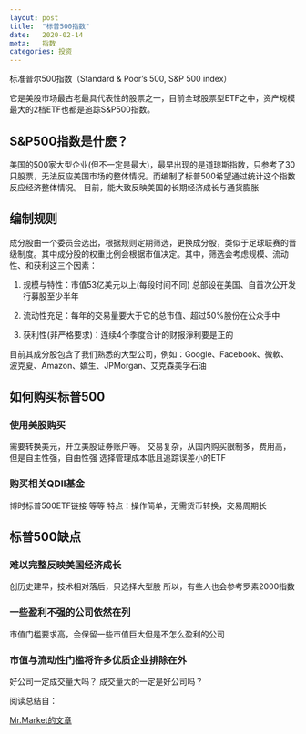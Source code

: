 ```yaml
---
layout: post
title:  "标普500指数"
date:   2020-02-14
meta:   指数
categories: 投资
---
```


标准普尔500指数（Standard & Poor’s 500, S&P 500 index）

它是美股市场最古老最具代表性的股票之一，目前全球股票型ETF之中，资产规模最大的2档ETF也都是追踪S&P500指数。

## S&P500指数是什麽？

美国的500家大型企业(但不一定是最大)，最早出现的是道琼斯指数，只参考了30只股票，无法反应美国市场的整体情况。而编制了标普500希望通过统计这个指数反应经济整体情况。
目前，能大致反映美国的长期经济成长与通货膨胀

## 编制规则

成分股由一个委员会选出，根据规则定期筛选，更换成分股，类似于足球联赛的晋级制度。其中成分股的权重比例会根据市值决定。其中，筛选会考虑规模、流动性、和获利这三个因素：

1. 规模与特性：市值53亿美元以上(每段时间不同) 总部设在美国、自首次公开发行募股至少半年

2. 流动性充足：每年的交易量要大于它的总市值、超过50%股份在公众手中

3. 获利性(非严格要求)：连续4个季度合计的财报淨利要是正的

目前其成分股包含了我们熟悉的大型公司，例如：Google、Facebook、微軟、波克夏、Amazon、嬌生、JPMorgan、艾克森美孚石油

## 如何购买标普500

### 使用美股购买

需要转换美元，开立美股证券账户等。
交易复杂，从国内购买限制多，费用高，但是自主性强，自由性强
选择管理成本低且追踪误差小的ETF

### 购买相关QDII基金

博时标普500ETF链接 等等
特点：操作简单，无需货币转换，交易周期长

## 标普500缺点

### 难以完整反映美国经济成长

创历史建早，技术相对落后，只选择大型股
所以，有些人也会参考罗素2000指数

### 一些盈利不强的公司依然在列

市值门槛要求高，会保留一些市值巨大但是不怎么盈利的公司

### 市值与流动性门槛将许多优质企业排除在外

好公司一定成交量大吗？
成交量大的一定是好公司吗？


阅读总结自：

[Mr.Market的文章][1]

[1]:https://rich01.com/what-is-sp500-index/
